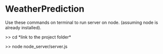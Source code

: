 # WeatherPrediction
Use these commands on terminal to run server on node.
(assuming node is already installed).

\>\> cd \*link to the project folder\*

\>\> node node_server/server.js
